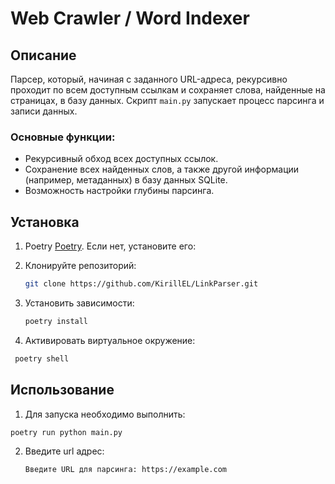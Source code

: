 # Web Crawler / Word Indexer

## Описание

Парсер, который, начиная с заданного URL-адреса, рекурсивно проходит по всем доступным ссылкам и сохраняет слова, найденные на страницах, в базу данных. Скрипт `main.py` запускает процесс парсинга и записи данных.

### Основные функции:
- Рекурсивный обход всех доступных ссылок.
- Сохранение всех найденных слов, а также другой информации (например, метаданных) в базу данных SQLite.
- Возможность настройки глубины парсинга.

## Установка

1. Poetry [Poetry](https://python-poetry.org/). Если нет, установите его:

2. Клонируйте репозиторий:

   ```bash
   git clone https://github.com/KirillEL/LinkParser.git
   ```

3. Установить зависимости:

   ```bash
   poetry install
   ```

4. Активировать виртуальное окружение:

  ```bash
   poetry shell
   ```
   

## Использование

1. Для запуска необходимо выполнить:
   
  ```bash
  poetry run python main.py
  ```

2. Введите url адрес:

   ```bash
   Введите URL для парсинга: https://example.com
   ```
  
